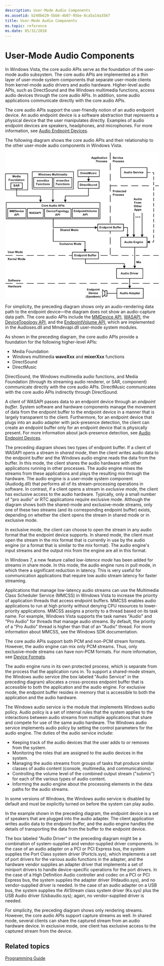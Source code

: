 ```yaml
---
description: User-Mode Audio Components
ms.assetid: b240b629-5bb6-4b07-95be-8ca5a14a3567
title: User-Mode Audio Components
ms.topic: reference
ms.date: 05/31/2018
---
```


# User-Mode Audio Components

In Windows Vista, the core audio APIs serve as the foundation of the user-mode audio subsystem. The core audio APIs are implemented as a thin layer of user-mode system components that separate user-mode clients from kernel-mode audio drivers and audio hardware. Higher-level audio APIs, such as DirectSound and the Windows multimedia functions, access audio devices through the core audio APIs. In addition, some audio applications communicate directly with the core audio APIs.

The core audio APIs support the user-friendly notion of an audio endpoint device. An audio endpoint device is a software abstraction that represents a physical device that the user manipulates directly. Examples of audio endpoint devices are speakers, headphones, and microphones. For more information, see [Audio Endpoint Devices](audio-endpoint-devices.md).

The following diagram shows the core audio APIs and their relationship to the other user-mode audio components in Windows Vista.

![diagram of user-mode audio-rendering components](images/fig1.jpg)

For simplicity, the preceding diagram shows only an audio-rendering data path to the endpoint device—the diagram does not show an audio-capture data path. The core audio APIs include the [MMDevice API](mmdevice-api.md), [WASAPI](wasapi.md), the [DeviceTopology API](devicetopology-api.md), and the [EndpointVolume API](endpointvolume-api.md), which are implemented in the Audioses.dll and Mmdevapi.dll user-mode system modules.

As shown in the preceding diagram, the core audio APIs provide a foundation for the following higher-level APIs:

-   Media Foundation
-   Windows multimedia **waveXxx** and **mixerXxx** functions
-   DirectSound
-   DirectMusic

DirectSound, the Windows multimedia audio functions, and Media Foundation (through its streaming audio renderer, or SAR, component) communicate directly with the core audio APIs. DirectMusic communicates with the core audio APIs indirectly through DirectSound.

A client of WASAPI passes data to an endpoint device through an *endpoint buffer*. System software and hardware components manage the movement of data from the endpoint buffer to the endpoint device in a manner that is largely transparent to the client. Furthermore, for an endpoint device that plugs into an audio adapter with jack-presence detection, the client can create an endpoint buffer only for an endpoint device that is physically present. For more information about jack-presence detection, see [Audio Endpoint Devices](audio-endpoint-devices.md).

The preceding diagram shows two types of endpoint buffer. If a client of WASAPI opens a stream in *shared mode*, then the client writes audio data to the endpoint buffer and the Windows audio engine reads the data from the buffer. In this mode, the client shares the audio hardware with other applications running in other processes. The audio engine mixes the streams from these applications and plays the resulting mix through the hardware. The audio engine is a user-mode system component (Audiodg.dll) that performs all of its stream-processing operations in software. In contrast, if a client opens a stream in *exclusive mode*, the client has exclusive access to the audio hardware. Typically, only a small number of "pro audio" or RTC applications require exclusive mode. Although the diagram shows both the shared-mode and exclusive-mode streams, only one of these two streams (and its corresponding endpoint buffer) exists, depending on whether the client opens the stream in shared mode or in exclusive mode.

In exclusive mode, the client can choose to open the stream in any audio format that the endpoint device supports. In shared mode, the client must open the stream in the mix format that is currently in use by the audio engine (or a format that is similar to the mix format). The audio engine's input streams and the output mix from the engine are all in this format.

In Windows 7, a new feature called *low-latence mode* has been added for streams in share mode. In this mode, the audio engine runs in pull mode, in which there a significant reduction in latency. This is very useful for communication applications that require low audio stream latency for faster streaming.

Applications that manage low-latency audio streams can use the Multimedia Class Scheduler Service (MMCSS) in Windows Vista to increase the priority of application threads that access endpoint buffers. MMCSS enables audio applications to run at high priority without denying CPU resources to lower-priority applications. MMCSS assigns a priority to a thread based on its task name. For example, Windows Vista supports the task names "Audio" and "Pro Audio" for threads that manage audio streams. By default, the priority of a "Pro Audio" thread is higher than that of an "Audio" thread. For more information about MMCSS, see the Windows SDK documentation.

The core audio APIs support both PCM and non-PCM stream formats. However, the audio engine can mix only PCM streams. Thus, only exclusive-mode streams can have non-PCM formats. For more information, see [Device Formats](device-formats.md).

The audio engine runs in its own protected process, which is separate from the process that the application runs in. To support a shared-mode stream, the Windows audio service (the box labeled "Audio Service" in the preceding diagram) allocates a cross-process endpoint buffer that is accessible to both the application and the audio engine. For exclusive mode, the endpoint buffer resides in memory that is accessible to both the application and the audio hardware.

The Windows audio service is the module that implements Windows audio policy. Audio policy is a set of internal rules that the system applies to the interactions between audio streams from multiple applications that share and compete for use of the same audio hardware. The Windows audio service implements audio policy by setting the control parameters for the audio engine. The duties of the audio service include:

-   Keeping track of the audio devices that the user adds to or removes from the system.
-   Monitoring the roles that are assigned to the audio devices in the system.
-   Managing the audio streams from groups of tasks that produce similar classes of audio content (console, multimedia, and communications).
-   Controlling the volume level of the combined output stream ("submix") for each of the various types of audio content.
-   Informing the audio engine about the processing elements in the data paths for the audio streams.

In some versions of Windows, the Windows audio service is disabled by default and must be explicitly turned on before the system can play audio.

In the example shown in the preceding diagram, the endpoint device is a set of speakers that are plugged into the audio adapter. The client application writes audio data to the endpoint buffer, and the audio engine handles the details of transporting the data from the buffer to the endpoint device.

The box labeled "Audio Driver" in the preceding diagram might be a combination of system-supplied and vendor-supplied driver components. In the case of an audio adapter on a PCI or PCI Express bus, the system supplies the Port Class system driver (Portcls.sys), which implements a set of port drivers for the various audio functions in the adapter, and the hardware vendor supplies an adapter driver that implements a set of miniport drivers to handle device-specific operations for the port drivers. In the case of a High Definition Audio controller and codec on a PCI or PCI Express bus, the system supplies the adapter driver (Hdaudio.sys), and no vendor-supplied driver is needed. In the case of an audio adapter on a USB bus, the system supplies the AVStream class system driver (Ks.sys) plus the USB Audio driver (Usbaudio.sys); again, no vendor-supplied driver is needed.

For simplicity, the preceding diagram shows only rendering streams. However, the core audio APIs support capture streams as well. In shared mode, several clients can share the captured stream from an audio hardware device. In exclusive mode, one client has exclusive access to the captured stream from the device.

## Related topics

<dl> <dt>

[Programming Guide](programming-guide.md)
</dt> </dl>

 

 



